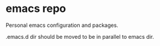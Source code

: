 # emacs repo
Personal emacs configuration and packages.

.emacs.d dir should be moved to be in parallel to emacs dir. 